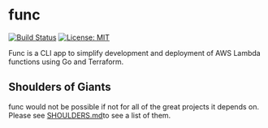 # func

[![Build Status](https://travis-ci.com/spring-media/func.svg?token=ErJ9PSqPoBz3w7BYQzzq&branch=master)](https://travis-ci.com/spring-media/func) [![License: MIT](https://img.shields.io/badge/License-MIT-yellow.svg)](https://opensource.org/licenses/MIT)

Func is a CLI app to simplify development and deployment of AWS Lambda functions using Go and Terraform.

## Shoulders of Giants

func would not be possible if not for all of the great projects it depends on. Please see [SHOULDERS.md](SHOULDERS.md)to see a list of them.
